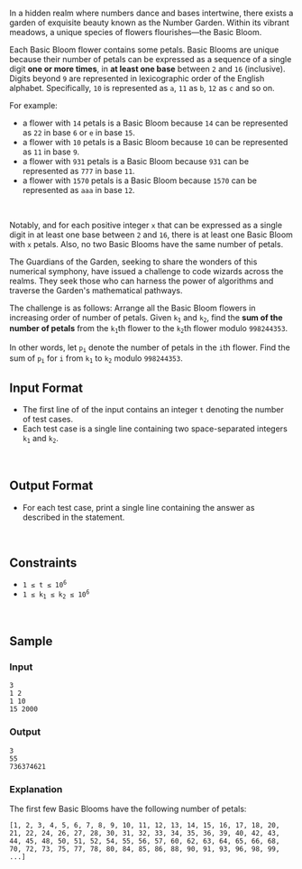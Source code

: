 <!-- 
** To be edited by problem admin.
        PROBLEM ABSTRACT:
            Eg: given an array of integers, find continuous subarray such that, sum of it's elements is maximum.
                Return the sum of the subarray.
                Egde cases: <add if some cases are must and should be added>
                Stress cases: <add if some cases are must and should be added>
-->

In a hidden realm where numbers dance and bases intertwine, there exists a garden of exquisite beauty known as the Number Garden. Within its vibrant meadows, a unique species of flowers flourishes&mdash;the Basic Bloom.

Each Basic Bloom flower contains some petals. Basic Blooms are unique because their number of petals can be expressed as a sequence of a single digit **one or more times**, in **at least one base** between `2` and `16` (inclusive).
Digits beyond `9` are represented in lexicographic order of the English alphabet. Specifically, `10` is represented as `a`, `11` as `b`, `12` as `c` and so on.

For example:

- a flower with `14` petals is a Basic Bloom because `14` can be represented as `22` in base `6` or `e` in base `15`.
- a flower with `10` petals is a Basic Bloom because `10` can be represented as `11` in base `9`.
- a flower with `931` petals is a Basic Bloom because `931` can be represented as `777` in base `11`.
- a flower with `1570` petals is a Basic Bloom because `1570` can be represented as `aaa` in base `12`.

<br>

Notably, and for each positive integer `x` that can be expressed as a single digit in at least one base between `2` and `16`, there is at least one Basic Bloom with `x` petals. Also, no two Basic Blooms have the same number of petals.

The Guardians of the Garden, seeking to share the wonders of this numerical symphony, have issued a challenge to code wizards across the realms. They seek those who can harness the power of algorithms and traverse the Garden's mathematical pathways.

The challenge is as follows:
Arrange all the Basic Bloom flowers in increasing order of number of petals. Given <code>k<sub>1</sub></code> and <code>k<sub>2</sub></code>, find the **sum of the number of petals** from the <code>k<sub>1</sub></code>th flower to the <code>k<sub>2</sub></code>th flower modulo `998244353`.

In other words, let <code>p<sub>i</sub></code> denote the number of petals in the `i`th flower. Find the sum of <code>p<sub>i</sub></code> for `i` from  <code>k<sub>1</sub></code> to <code>k<sub>2</sub></code> modulo `998244353`.


## Input Format

- The first line of of the input contains an integer `t` denoting the number of test cases.
- Each test case is a single line containing two space-separated integers <code>k<sub>1</sub></code> and <code>k<sub>2</sub></code>.

<br>


## Output Format

- For each test case, print a single line containing the answer as described in the statement.

<br>


## Constraints

- <code>1 ≤ t ≤ 10<sup>6</sup></code>
- <code>1 ≤ k<sub>1</sub> ≤ k<sub>2</sub> ≤ 10<sup>6</sup></code>

<br>


## Sample

### Input
```
3
1 2
1 10
15 2000
```

### Output
```
3
55
736374621
```

### Explanation

The first few Basic Blooms have the following number of petals:

```
[1, 2, 3, 4, 5, 6, 7, 8, 9, 10, 11, 12, 13, 14, 15, 16, 17, 18, 20,
21, 22, 24, 26, 27, 28, 30, 31, 32, 33, 34, 35, 36, 39, 40, 42, 43,
44, 45, 48, 50, 51, 52, 54, 55, 56, 57, 60, 62, 63, 64, 65, 66, 68,
70, 72, 73, 75, 77, 78, 80, 84, 85, 86, 88, 90, 91, 93, 96, 98, 99,
...]
```



